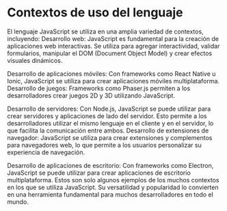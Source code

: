 # Contextos de uso del lenguaje

El lenguaje JavaScript se utiliza en una amplia variedad de contextos, incluyendo:
Desarrollo web: JavaScript es fundamental para la creación de aplicaciones web
interactivas. Se utiliza para agregar interactividad, validar formularios, manipular el DOM
(Document Object Model) y crear efectos visuales dinámicos.

Desarrollo de aplicaciones móviles: Con frameworks como React Native u Ionic,
JavaScript se utiliza para crear aplicaciones móviles multiplataforma.
Desarrollo de juegos: Frameworks como Phaser.js permiten a los desarrolladores crear
juegos 2D y 3D utilizando JavaScript.

Desarrollo de servidores: Con Node.js, JavaScript se puede utilizar para crear servidores
y aplicaciones de lado del servidor. Esto permite a los desarrolladores utilizar el mismo
lenguaje en el cliente y en el servidor, lo que facilita la comunicación entre ambos.
Desarrollo de extensiones de navegador: JavaScript se utiliza para crear extensiones y
complementos para navegadores web, lo que permite a los usuarios personalizar su
experiencia de navegación.

Desarrollo de aplicaciones de escritorio: Con frameworks como Electron, JavaScript se
puede utilizar para crear aplicaciones de escritorio multiplataforma.
Estos son solo algunos ejemplos de los muchos contextos en los que se utiliza JavaScript.
Su versatilidad y popularidad lo convierten en una herramienta fundamental para
muchos desarrolladores en todo el mundo.
